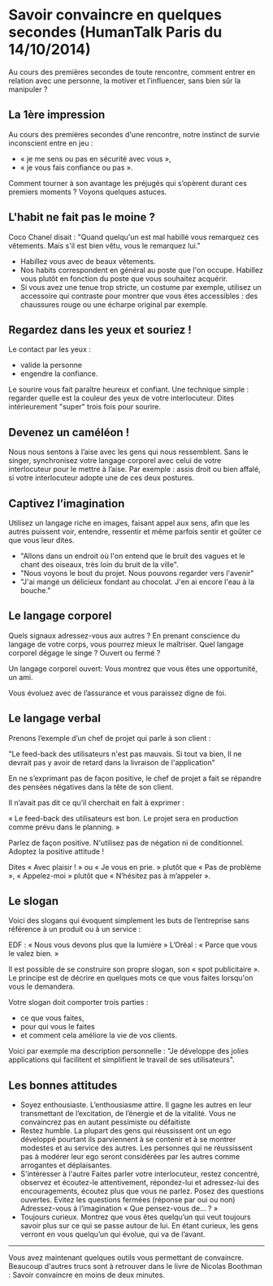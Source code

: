 Savoir convaincre en quelques secondes (HumanTalk Paris du 14/10/2014)
============

Au cours des premières secondes de toute rencontre, comment entrer en relation avec une personne, la motiver et l’influencer, sans bien sûr la manipuler ?


La 1ère impression
---------------
Au cours des premières secondes d'une rencontre, notre instinct de survie inconscient entre en jeu :
* « je me sens ou pas en sécurité avec vous »,
* « je vous fais confiance ou pas ».

Comment tourner à son avantage les préjugés qui s’opèrent durant ces premiers moments ?
Voyons quelques astuces.


L'habit ne fait pas le moine ?
-----------------
Coco Chanel disait :
"Quand quelqu'un est mal habillé vous remarquez ces vêtements.
Mais s'il est bien vêtu, vous le remarquez lui."

* Habillez vous avec de beaux vêtements.
* Nos habits correspondent en général au poste que l'on occupe.
Habillez vous plutôt en fonction du poste que vous souhaitez acquérir.
* Si vous avez une tenue trop stricte, un costume par exemple, utilisez un accessoire qui contraste pour montrer que vous êtes accessibles :
des chaussures rouge ou une écharpe original par exemple.


Regardez dans les yeux et souriez !
---------------
Le contact par les yeux :
* valide la personne
* engendre la confiance.

Le sourire vous fait paraître heureux et confiant.
Une technique simple : regarder quelle est la couleur des yeux de votre interlocuteur.
Dites intérieurement "super" trois fois pour sourire.


Devenez un caméléon !
---------------
Nous nous sentons à l’aise avec les gens qui nous ressemblent.
Sans le singer, synchronisez votre langage corporel avec celui de votre interlocuteur pour le mettre à l’aise.
Par exemple : assis droit ou bien affalé, si votre interlocuteur adopte une de ces deux postures. 


Captivez l’imagination
---------------
Utilisez un langage riche en images, faisant appel aux sens, afin que les autres puissent voir, entendre, ressentir et même parfois sentir et goûter ce que vous leur dites.
* "Allons dans un endroit où l'on entend que le bruit des vagues et le chant des oiseaux, très loin du bruit de la ville".
* "Nous voyons le bout du projet. Nous pouvons regarder vers l'avenir"
* "J'ai mangé un délicieux fondant au chocolat. J'en ai encore l'eau à la bouche."


Le langage corporel
---------------
Quels signaux adressez-vous aux autres ?
En prenant conscience du langage de votre corps, vous pourrez mieux le maîtriser.
Quel langage corporel dégage le singe ? Ouvert ou fermé ?

Un langage corporel ouvert: Vous montrez que vous êtes une opportunité, un ami.

Vous évoluez avec de l’assurance et vous paraissez digne de foi.


Le langage verbal
---------------
Prenons l’exemple d’un chef de projet qui parle à son client :

"Le feed-back des utilisateurs n'est pas mauvais.
Si tout va bien, Il ne devrait pas y avoir de retard dans la livraison de l'application"

En ne s’exprimant pas de façon positive,
le chef de projet a fait se répandre des pensées négatives dans la tête de son client. 

Il n’avait pas dit ce qu’il cherchait en fait à exprimer :

« Le feed-back des utilisateurs est bon. Le projet sera en production comme prévu dans le planning. »

Parlez de façon positive. N'utilisez pas de négation ni de conditionnel.
Adoptez la positive attitude !

Dites « Avec plaisir ! » ou « Je vous en prie. » plutôt que « Pas de problème »,
« Appelez-moi » plutôt que « N’hésitez pas à m’appeler ».


Le slogan
---------------
Voici des slogans qui évoquent simplement les buts de l’entreprise sans référence à un produit ou à un service :

EDF : « Nous vous devons plus que la lumière »
L’Oréal : « Parce que vous le valez bien. »

Il est possible de se construire son propre slogan, son « spot publicitaire ».
Le principe est de décrire en quelques mots ce que vous faites lorsqu'on vous le demandera. 

Votre slogan doit comporter trois parties :
* ce que vous faites,
* pour qui vous le faites
* et comment cela améliore la vie de vos clients.

Voici par exemple ma description personnelle :
"Je développe des jolies applications qui facilitent et simplifient le travail de ses utilisateurs".


Les bonnes attitudes
---------------
* Soyez enthousiaste. L’enthousiasme attire.
Il gagne les autres en leur transmettant de l’excitation, de l’énergie et de la vitalité.
Vous ne convaincrez pas en autant pessimiste ou défaitiste
* Restez humble. La plupart des gens qui réussissent ont un ego développé
pourtant ils parviennent à se contenir et à se montrer modestes et au service des autres.
Les personnes qui ne réussissent pas à modérer leur ego seront considérées par les autres
comme arrogantes et déplaisantes.
* S'intéresser à l'autre
Faites parler votre interlocuteur,
restez concentré,
observez et écoutez-le attentivement,
répondez-lui et adressez-lui des encouragements,
écoutez plus que vous ne parlez.
Posez des questions ouvertes.
Evitez les questions fermées (réponse par oui ou non)
Adressez-vous à l’imagination « Que pensez-vous de… ? »
* Toujours curieux.
Montrez que vous êtes quelqu’un qui veut toujours savoir plus sur ce qui se passe autour de lui.
En étant curieux, les gens verront en vous quelqu’un qui évolue, qui va de l’avant.


---------

Vous avez maintenant quelques outils vous permettant de convaincre. 
Beaucoup d'autres trucs sont à retrouver dans le livre de Nicolas Boothman : Savoir convaincre en moins de deux minutes.